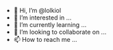 - 👋 Hi, I’m @lolkiol
- 👀 I’m interested in ...
- 🌱 I’m currently learning ...
- 💞️ I’m looking to collaborate on ...
- 📫 How to reach me ...

<!---
lolkiol/lolkiol is a ✨ special ✨ repository because its `README.md` (this file) appears on your GitHub profile.
You can click the Preview link to take a look at your changes.
--->
